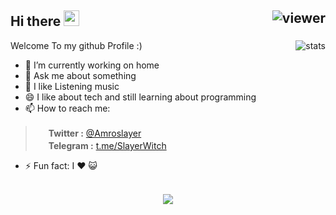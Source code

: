 ## Hi there <img src="https://media.giphy.com/media/hvRJCLFzcasrR4ia7z/giphy.gif" width="25px"> <img align="right" src="https://komarev.com/ghpvc/?username=amroslayer&style=flat&color=d83a7c" alt="viewer" />

<img align="right" src="https://github-readme-stats.vercel.app/api?username=amroslayer&show_icons=true&theme=radical&include_all_commits=true&count_private=true" alt="stats" />

Welcome To my github Profile :)

- 🔭 I’m currently working on home
- 💬 Ask me about something
- 🎵 I like Listening music
- 😄 I like about tech and still learning about programming
- 📫 How to reach me:
> <img src="http://icons.iconarchive.com/icons/iynque/ios7-style/1024/Twitter-icon.png" width="17px"> **Twitter  :** [@Amroslayer](https://twitter.com/amroslayer)\
> <img src="https://upload.wikimedia.org/wikipedia/commons/thumb/8/83/Telegram_2019_Logo.svg/1200px-Telegram_2019_Logo.svg.png" width="17px"> **Telegram :** [t.me/SlayerWitch](https://t.me/amroslayer)
- ⚡ Fun fact: I ❤️ 😺 <br>&nbsp;

<p align="center">
  <a href="https://github.com/anuraghazra/github-readme-stats">
    <img src="https://github-readme-stats.vercel.app/api/top-langs/?username=amroslayer&layout=compact&theme=radical&card_width=800" />
  </a>
  <!-- <a href="https://github.com/WinTenDev/WinTenBot.NET">
    <img align="left" src="https://github-readme-stats.vercel.app/api/pin/?username=WinTenDev&repo=WinTenBot.NET&theme=radical" />
  </a>
  <a href="https://github.com/WinTenDev/WinNetMeter">
    <img align="left" src="https://github-readme-stats.vercel.app/api/pin/?username=WinTenDev&repo=WinNetMeter&theme=radical" />
  </a> --!>
</p>
